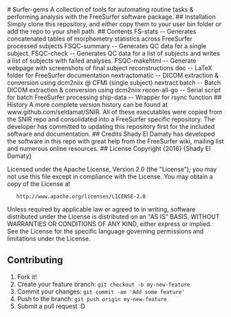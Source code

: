 <snippet>
  <content>
# Surfer-gems
A collection of tools for automating routine tasks &amp; performing analysis with the FreeSurfer software package.
## Installation
Simply clone this repository, and either copy them to your user bin folder or add the repo to your shell path.
## Contents
FS-stats       -- Generates concatenated tables of morphometry statistics across FreeSurfer processed subjects
FSQC-summary   -- Generates QC data for a single subject.
FSQC-check     -- Generates QC data for a list of subjects and writes a list of subjects with failed analyses.  
FSQC-makehtml  -- Generate webpage with screenshots of final subject reconstructions
doc            -- LaTeX folder for FreeSurfer documentation
nextractomatic -- DICOM extraction & conversion using dcm2niix @ CFMI (single subject)
nextract.batch -- Batch DICOM extraction & conversion using dcm2niix
recon-all-go   -- Serial script for batch FreeSurfer processing
ship-data      -- Wrapper for rsync function
## History
A more complete version history can be found at www.github.com/seldamat/SNIR.  All of these executables were copied from the SNIR repo and consolidated into a FreeSurfer specific repository.  The developer has committed to updating this repository first for the included software and documentation.
## Credits
Shady El Damaty has developed the software in this repo with great help from the FreeSurfer wiki, mailing list and numerous online resources.
## License
   Copyright {2016} {Shady El Damaty}

   Licensed under the Apache License, Version 2.0 (the "License");
   you may not use this file except in compliance with the License.
   You may obtain a copy of the License at

       http://www.apache.org/licenses/LICENSE-2.0

   Unless required by applicable law or agreed to in writing, software
   distributed under the License is distributed on an "AS IS" BASIS,
   WITHOUT WARRANTIES OR CONDITIONS OF ANY KIND, either express or implied.
   See the License for the specific language governing permissions and
   limitations under the License.
## Contributing
1. Fork it!
2. Create your feature branch: `git checkout -b my-new-feature`
3. Commit your changes: `git commit -am 'Add some feature'`
4. Push to the branch: `git push origin my-new-feature`
5. Submit a pull request :D   
</content>
</snippet>
